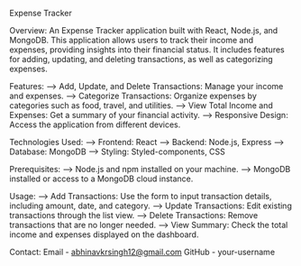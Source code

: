 Expense Tracker

Overview:
An Expense Tracker application built with React, Node.js, and MongoDB. This application allows users to track their income and expenses, providing insights into their financial status. It includes features for adding, updating, and deleting transactions, as well as categorizing expenses.

Features:
--> Add, Update, and Delete Transactions: Manage your income and expenses.
--> Categorize Transactions: Organize expenses by categories such as food, travel, and utilities.
--> View Total Income and Expenses: Get a summary of your financial activity.
--> Responsive Design: Access the application from different devices.

Technologies Used:
--> Frontend: React
--> Backend: Node.js, Express
--> Database: MongoDB
--> Styling: Styled-components, CSS

Prerequisites:
--> Node.js and npm installed on your machine.
--> MongoDB installed or access to a MongoDB cloud instance.

Usage:
--> Add Transactions: Use the form to input transaction details, including amount, date, and category.
--> Update Transactions: Edit existing transactions through the list view.
--> Delete Transactions: Remove transactions that are no longer needed.
--> View Summary: Check the total income and expenses displayed on the dashboard.

Contact:
Email - abhinavkrsingh12@gmail.com
GitHub - your-username
